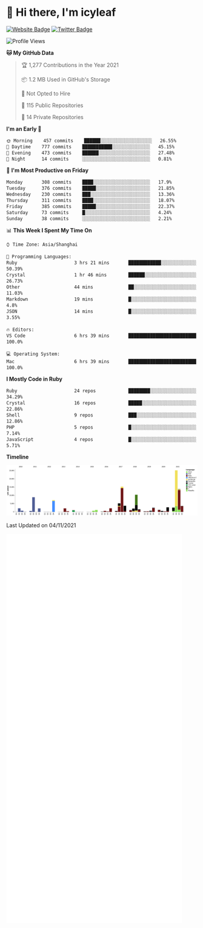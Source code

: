 # 👋 Hi there, I'm icyleaf

[![Website Badge](https://img.shields.io/badge/-icyleaf.com-444444?style=flat&logo=Google-Chrome&logoColor=f2f2f2&link=https://icyleaf.com)](https://icyleaf.com)
[![Twitter Badge](https://img.shields.io/badge/-@icyleaf-1da1f2?style=flat&labelColor=1ca0f1&logo=twitter&logoColor=white&link=https://twitter.com/icyleaf)](https://twitter.com/icyleaf)

<!--START_SECTION:waka-->
![Profile Views](http://img.shields.io/badge/Profile%20Views-10-blue)

**🐱 My GitHub Data** 

> 🏆 1,277 Contributions in the Year 2021
 > 
> 📦 1.2 MB Used in GitHub's Storage 
 > 
> 🚫 Not Opted to Hire
 > 
> 📜 115 Public Repositories 
 > 
> 🔑 14 Private Repositories  
 > 
**I'm an Early 🐤** 

```text
🌞 Morning    457 commits    ██████░░░░░░░░░░░░░░░░░░░   26.55% 
🌆 Daytime    777 commits    ███████████░░░░░░░░░░░░░░   45.15% 
🌃 Evening    473 commits    ██████░░░░░░░░░░░░░░░░░░░   27.48% 
🌙 Night      14 commits     ░░░░░░░░░░░░░░░░░░░░░░░░░   0.81%

```
📅 **I'm Most Productive on Friday** 

```text
Monday       308 commits    ████░░░░░░░░░░░░░░░░░░░░░   17.9% 
Tuesday      376 commits    █████░░░░░░░░░░░░░░░░░░░░   21.85% 
Wednesday    230 commits    ███░░░░░░░░░░░░░░░░░░░░░░   13.36% 
Thursday     311 commits    ████░░░░░░░░░░░░░░░░░░░░░   18.07% 
Friday       385 commits    █████░░░░░░░░░░░░░░░░░░░░   22.37% 
Saturday     73 commits     █░░░░░░░░░░░░░░░░░░░░░░░░   4.24% 
Sunday       38 commits     ░░░░░░░░░░░░░░░░░░░░░░░░░   2.21%

```


📊 **This Week I Spent My Time On** 

```text
⌚︎ Time Zone: Asia/Shanghai

💬 Programming Languages: 
Ruby                     3 hrs 21 mins       ████████████░░░░░░░░░░░░░   50.39% 
Crystal                  1 hr 46 mins        ██████░░░░░░░░░░░░░░░░░░░   26.73% 
Other                    44 mins             ██░░░░░░░░░░░░░░░░░░░░░░░   11.03% 
Markdown                 19 mins             █░░░░░░░░░░░░░░░░░░░░░░░░   4.8% 
JSON                     14 mins             █░░░░░░░░░░░░░░░░░░░░░░░░   3.55%

🔥 Editors: 
VS Code                  6 hrs 39 mins       █████████████████████████   100.0%

💻 Operating System: 
Mac                      6 hrs 39 mins       █████████████████████████   100.0%

```

**I Mostly Code in Ruby** 

```text
Ruby                     24 repos            ████████░░░░░░░░░░░░░░░░░   34.29% 
Crystal                  16 repos            █████░░░░░░░░░░░░░░░░░░░░   22.86% 
Shell                    9 repos             ███░░░░░░░░░░░░░░░░░░░░░░   12.86% 
PHP                      5 repos             █░░░░░░░░░░░░░░░░░░░░░░░░   7.14% 
JavaScript               4 repos             █░░░░░░░░░░░░░░░░░░░░░░░░   5.71%

```


**Timeline**

![Chart not found](https://raw.githubusercontent.com/icyleaf/icyleaf/main/charts/bar_graph.png) 


 Last Updated on 04/11/2021
<!--END_SECTION:waka-->

![Metrics](https://github.com/icyleaf/icyleaf/blob/main/github-metrics.svg)

